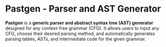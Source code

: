 # **Pastgen** - Parser and AST Generator

**Pastgen** is a **generic parser and abstract syntax tree (AST) generator** designed for any context-free grammar (CFG). It allows users to input any CFG, choose their desired parsing method, and automatically generates parsing tables, ASTs, and intermediate code for the given grammar.
